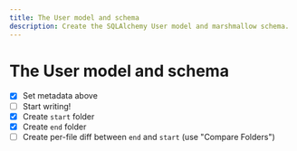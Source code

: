 ```yaml
---
title: The User model and schema
description: Create the SQLAlchemy User model and marshmallow schema.
---
```


# The User model and schema

- [x] Set metadata above
- [ ] Start writing!
- [x] Create `start` folder
- [x] Create `end` folder
- [ ] Create per-file diff between `end` and `start` (use "Compare Folders")